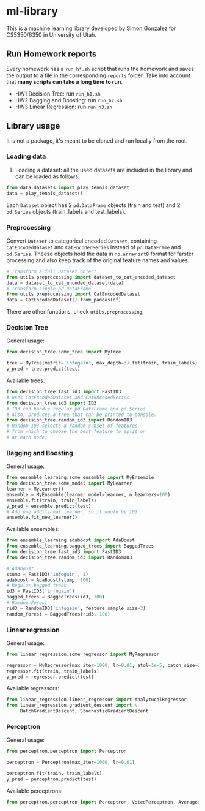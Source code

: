 # ml-library
This is a machine learning library developed by Simon Gonzalez for CS5350/6350 in University of Utah.

## Run Homework reports

Every homework has a `run_h*.sh` script that runs the homework and saves the output to a file in the corresponding `reports` folder. Take into account that **many scripts can take a long time to run**.

- HW1 Decision Tree: run `run_h1.sh`
- HW2 Bagging and Boosting: run `run_h2.sh`
- HW3 Linear Regression: run `run_h3.sh`

## Library usage

It is not a package, it's meant to be cloned and run locally from the root.

### Loading data

1. Loading a dataset: all the used datasets are included in the library and can be loaded as follows:
```python
from data.datasets import play_tennis_dataset
data = play_tennis_dataset()
```
Each `Dataset` object has 2 `pd.DataFrame` objects (train and test) and 2 `pd.Series` objects (train_labels and test_labels).

### Preprocessing

Convert `Dataset` to categorical encoded `Dataset`, containing `CatEncodedDataset` and `CatEncodedSeries` instead of `pd.DataFrame` and `pd.Series`. Theese objects hold the data in `np.array` `int8` format for farster processing and also keep track of the original feature names and values.

```python
# Transform a full Dataset object
from utils.preprocessing import dataset_to_cat_encoded_dataset
data = dataset_to_cat_encoded_dataset(data)
# Transform single pd.DataFrame
from utils.preprocessing import CatEncodedDataset
data = CatEncodedDataset().from_pandas(df)
```
There are other functions, check `utils.preprocessing`.
### Decision Tree

General usage:

```python
from decision_tree.some_tree import MyTree

tree = MyTree(metric='infogain', max_depth=3).fit(train, train_labels)
y_pred = tree.predict(test)
```

Available trees:

```python
from decision_tree.fast_id3 import FastID3
# Uses CatEncodedDataset and CatEncodedSeries
from decision_tree.id3 import ID3
# ID3 can handle regular pd.DataFrame and pd.Series
# Also, produces a tree that can be printed to console.
from decision_tree.random_id3 import RandomID3
# Random ID3 selects a random subset of features
# from which to choose the best feature to split on
# at each node.
```

### Bagging and Boosting

General usage:

```python
from ensemble_learning.some_ensemble import MyEnsemble
from decision_tree.some_model import MyLearner
learner = MyLearner()
ensemble = MyEnsemble(learner_model=learner, n_learners=100)
ensemble.fit(train, train_labels)
y_pred = ensemble.predict(test)
# Add one additional learner, so it would be 101.
ensemble.fit_new_learner()
```
Available ensembles:
```python
from ensemble_learning.adaboost import AdaBoost
from ensemble_learning.bagged_trees import BaggedTrees
from decision_tree.fast_id3 import FastID3
from decision_tree.random_id3 import RandomID3

# Adaboost
stump = FastID3('infogain', 1)
adaboost = AdaBoost(stump, 100)
# Regular bagged trees
id3 = FastID3('infogain')
bagged_trees = BaggedTrees(id3, 100)
# Ramdom Forest
rid3 = RandomID3('infogain', feature_sample_size=3)
random_forest = BaggedTrees(rid3, 100)
```

### Linear regression

General usage:

```python
from linear_regression.some_regressor import MyRegressor

regressor = MyRegressor(max_iter=1000, lr=0.01, atol=1e-5, batch_size=32)
regressor.fit(train, train_labels)
y_pred = regressor.predict(test)
```

Available regressors:

```python
from linear_regression.linear_regressor import AnalytucalRegressor
from linear_regression.gradient_descent import \
     BatchGradientDescent, StochasticGradientDescent
```

### Perceptron

General usage:

```python
from perceptron.perceptron import Perceptron

perceptron = Perceptron(max_iter=1000, lr=0.01)

perceptron.fit(train, train_labels)
y_pred = perceptron.predict(test)
```

Available perceptrons:

```python
from perceptron.perceptron import Perceptron, VotedPerceptron, AveragedPerceptron
```
